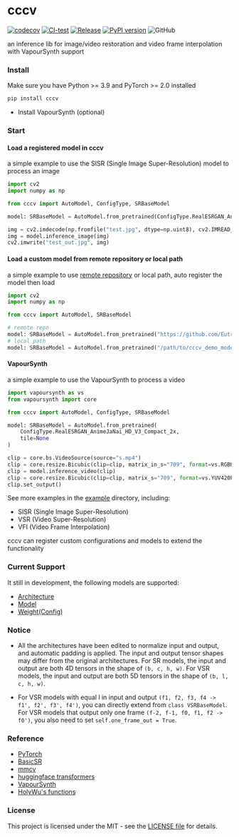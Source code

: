 # cccv

[![codecov](https://codecov.io/gh/EutropicAI/cccv/graph/badge.svg?token=VK0BHDUXAI)](https://codecov.io/gh/EutropicAI/cccv)
[![CI-test](https://github.com/EutropicAI/cccv/actions/workflows/CI-test.yml/badge.svg)](https://github.com/EutropicAI/cccv/actions/workflows/CI-test.yml)
[![Release](https://github.com/EutropicAI/cccv/actions/workflows/Release.yml/badge.svg)](https://github.com/EutropicAI/cccv/actions/workflows/Release.yml)
[![PyPI version](https://badge.fury.io/py/cccv.svg)](https://badge.fury.io/py/cccv)
![GitHub](https://img.shields.io/github/license/EutropicAI/cccv)

an inference lib for image/video restoration and video frame interpolation with VapourSynth support

### Install

Make sure you have Python >= 3.9 and PyTorch >= 2.0 installed

```bash
pip install cccv
```

- Install VapourSynth (optional)

### Start

#### Load a registered model in cccv

a simple example to use the SISR (Single Image Super-Resolution) model to process an image

```python
import cv2
import numpy as np

from cccv import AutoModel, ConfigType, SRBaseModel

model: SRBaseModel = AutoModel.from_pretrained(ConfigType.RealESRGAN_AnimeJaNai_HD_V3_Compact_2x)

img = cv2.imdecode(np.fromfile("test.jpg", dtype=np.uint8), cv2.IMREAD_COLOR)
img = model.inference_image(img)
cv2.imwrite("test_out.jpg", img)
```

#### Load a custom model from remote repository or local path

a simple example to use [remote repository](https://github.com/EutropicAI/cccv_demo_remote_model) or local path, auto register the model then load

```python
import cv2
import numpy as np

from cccv import AutoModel, SRBaseModel

# remote repo
model: SRBaseModel = AutoModel.from_pretrained("https://github.com/EutropicAI/cccv_demo_remote_model")
# local path
model: SRBaseModel = AutoModel.from_pretrained("/path/to/cccv_demo_model")
```

#### VapourSynth

a simple example to use the VapourSynth to process a video

```python
import vapoursynth as vs
from vapoursynth import core

from cccv import AutoModel, ConfigType, SRBaseModel

model: SRBaseModel = AutoModel.from_pretrained(
    ConfigType.RealESRGAN_AnimeJaNai_HD_V3_Compact_2x,
    tile=None
)

clip = core.bs.VideoSource(source="s.mp4")
clip = core.resize.Bicubic(clip=clip, matrix_in_s="709", format=vs.RGBH)
clip = model.inference_video(clip)
clip = core.resize.Bicubic(clip=clip, matrix_s="709", format=vs.YUV420P16)
clip.set_output()
```

See more examples in the [example](./example) directory, including:

- SISR (Single Image Super-Resolution)
- VSR (Video Super-Resolution)
- VFI (Video Frame Interpolation)

cccv can register custom configurations and models to extend the functionality

### Current Support

It still in development, the following models are supported:

- [Architecture](./cccv/type/arch.py)
- [Model](./cccv/type/model.py)
- [Weight(Config)](./cccv/type/config.py)

### Notice

- All the architectures have been edited to normalize input and output, and automatic padding is applied. The input and output tensor shapes may differ from the original architectures. For SR models, the input and output are both 4D tensors in the shape of `(b, c, h, w)`. For VSR models, the input and output are both 5D tensors in the shape of `(b, l, c, h, w)`.

- For VSR models with equal l in input and output `(f1, f2, f3, f4 -> f1', f2', f3', f4')`, you can directly extend from `class VSRBaseModel`. For VSR models that output only one frame `(f-2, f-1, f0, f1, f2 -> f0')`, you also need to set `self.one_frame_out = True`.

### Reference

- [PyTorch](https://github.com/pytorch/pytorch)
- [BasicSR](https://github.com/XPixelGroup/BasicSR)
- [mmcv](https://github.com/open-mmlab/mmcv)
- [huggingface transformers](https://github.com/huggingface/transformers)
- [VapourSynth](https://www.vapoursynth.com/)
- [HolyWu's functions](https://github.com/HolyWu)

### License

This project is licensed under the MIT - see
the [LICENSE file](./LICENSE) for details.
